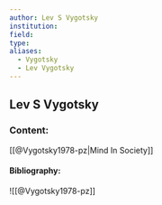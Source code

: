 ```yaml
---
author: Lev S Vygotsky
institution:
field:
type:
aliases:
  - Vygotsky
  - Lev Vygotsky
---
```


## Lev S Vygotsky

### Content:
[[@Vygotsky1978-pz|Mind In Society]]

#### Bibliography:

![[@Vygotsky1978-pz]]